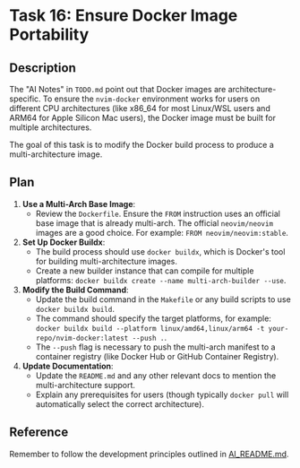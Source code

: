 # Task 16: Ensure Docker Image Portability

## Description

The "AI Notes" in `TODO.md` point out that Docker images are architecture-specific. To ensure the `nvim-docker` environment works for users on different CPU architectures (like x86_64 for most Linux/WSL users and ARM64 for Apple Silicon Mac users), the Docker image must be built for multiple architectures.

The goal of this task is to modify the Docker build process to produce a multi-architecture image.

## Plan

1.  **Use a Multi-Arch Base Image**:
    -   Review the `Dockerfile`. Ensure the `FROM` instruction uses an official base image that is already multi-arch. The official `neovim/neovim` images are a good choice. For example: `FROM neovim/neovim:stable`.
2.  **Set Up Docker Buildx**:
    -   The build process should use `docker buildx`, which is Docker's tool for building multi-architecture images.
    -   Create a new builder instance that can compile for multiple platforms: `docker buildx create --name multi-arch-builder --use`.
3.  **Modify the Build Command**:
    -   Update the build command in the `Makefile` or any build scripts to use `docker buildx build`.
    -   The command should specify the target platforms, for example: `docker buildx build --platform linux/amd64,linux/arm64 -t your-repo/nvim-docker:latest --push .`.
    -   The `--push` flag is necessary to push the multi-arch manifest to a container registry (like Docker Hub or GitHub Container Registry).
4.  **Update Documentation**:
    -   Update the `README.md` and any other relevant docs to mention the multi-architecture support.
    -   Explain any prerequisites for users (though typically `docker pull` will automatically select the correct architecture).

## Reference

Remember to follow the development principles outlined in [AI_README.md](mdc:AI_README.md). 